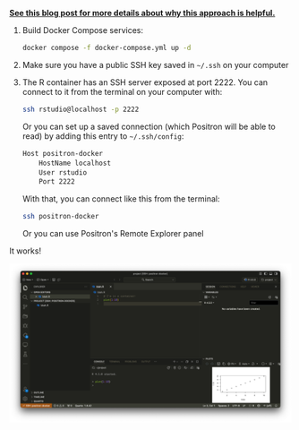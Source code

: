 [**See this blog post for more details about why this approach is helpful.**](https://www.andrewheiss.com/blog/2025/07/05/positron-ssh-docker/)

1. Build Docker Compose services:

   ```sh
   docker compose -f docker-compose.yml up -d
   ```

2. Make sure you have a public SSH key saved in `~/.ssh` on your computer

3. The R container has an SSH server exposed at port 2222. You can connect to it from the terminal on your computer with:

   ```sh
   ssh rstudio@localhost -p 2222
   ```

   Or you can set up a saved connection (which Positron will be able to read) by adding this entry to `~/.ssh/config`:

   ```default
   Host positron-docker
       HostName localhost
       User rstudio
       Port 2222
   ```

   With that, you can connect like this from the terminal:

   ```sh
   ssh positron-docker
   ```

   Or you can use Positron's Remote Explorer panel

It works!

![](img/positron-docker.png)
